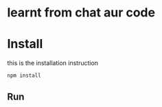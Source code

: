# learnt from chat aur code 

# Install 

this is the installation instruction 

```bash
npm install 
```

## Run 
``` bash
